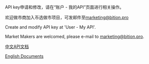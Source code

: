 API key申请和修改，请在“账户 - 我的API”页面进行相关操作。

欢迎做市商加入币选做市项目，可发邮件至[marketing@bition.pro](marketing@bition.pro)

Create and modify API key at 'User - My API'.

Market Makers are welcomed, please e-mail to [marketing@bition.pro](marketing@bition.pro).


[中文API文档](https://github.com/Bition-pro/Bition-exchange-api/wiki/Bition-exchange-api-zh_cn)

[English Documents](https://github.com/Bition-pro/Bition-exchange-api/wiki/Bition-exchange-api_en)
